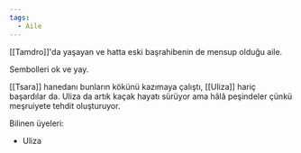 ```yaml
---
tags:
  - Aile
---  
```

  
[[Tamdro]]'da yaşayan ve hatta eski başrahibenin de mensup olduğu aile.  
  
Sembolleri ok ve yay.  
  
[[Tsara]] hanedanı bunların kökünü kazımaya çalıştı, [[Uliza]] hariç başardılar da. Uliza da artık kaçak hayatı sürüyor ama hâlâ peşindeler çünkü meşruiyete tehdit oluşturuyor.  
  
Bilinen üyeleri:  
- Uliza